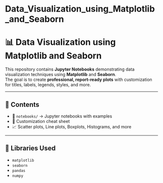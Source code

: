 # Data_Visualization_using_Matplotlib_and_Seaborn

# 📊 Data Visualization using Matplotlib and Seaborn  

This repository contains **Jupyter Notebooks** demonstrating data visualization techniques using **Matplotlib** and **Seaborn**.  
The goal is to create **professional, report-ready plots** with customization for titles, labels, legends, styles, and more.  

---

## 🔹 Contents
- 📒 `notebooks/` → Jupyter notebooks with examples  
- 🎨 Customization cheat sheet  
- 📈 Scatter plots, Line plots, Boxplots, Histograms, and more  

---

## 🔹 Libraries Used
- `matplotlib`
- `seaborn`
- `pandas`
- `numpy`

